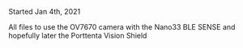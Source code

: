 Started Jan 4th, 2021

All files to use the OV7670 camera with the Nano33 BLE SENSE and hopefully later the Porttenta Vision Shield
